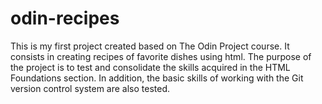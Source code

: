# odin-recipes

This is my first project created based on The Odin Project course. It consists in creating recipes of favorite dishes using html. The purpose of the project is to test and consolidate the skills acquired in the HTML Foundations section. In addition, the basic skills of working with the Git version control system are also tested.